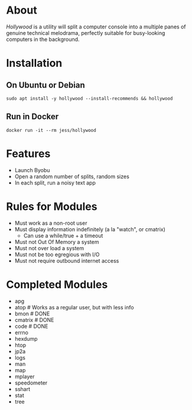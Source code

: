 # About
_Hollywood_ is a utility will split a computer console into a multiple panes of 
genuine technical melodrama, perfectly suitable for busy-looking computers in the background.

# Installation
## On Ubuntu or Debian
```
sudo apt install -y hollywood --install-recommends && hollywood
```

## Run in Docker
```
docker run -it --rm jess/hollywood
```


# Features

* Launch Byobu
* Open a random number of splits, random sizes
* In each split, run a noisy text app

# Rules for Modules

 - Must work as a non-root user
 - Must display information indefinitely (a la "watch", or cmatrix)
   - Can use a while/true + a timeout
 - Must not Out Of Memory a system
 - Must not over load a system
 - Must not be too egregious with I/O
 - Must not require outbound internet access

# Completed Modules
 - apg
 - atop		# Works as a regular user, but with less info
 - bmon		# DONE
 - cmatrix	# DONE
 - code     # DONE
 - errno
 - hexdump
 - htop
 - jp2a
 - logs
 - man
 - map
 - mplayer
 - speedometer
 - sshart
 - stat
 - tree


